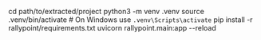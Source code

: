 cd path/to/extracted/project
python3 -m venv .venv
source .venv/bin/activate  # On Windows use `.venv\Scripts\activate`
pip install -r rallypoint/requirements.txt
uvicorn rallypoint.main:app --reload

